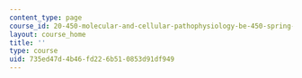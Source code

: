 ```yaml
---
content_type: page
course_id: 20-450-molecular-and-cellular-pathophysiology-be-450-spring-2005
layout: course_home
title: ''
type: course
uid: 735ed47d-4b46-fd22-6b51-0853d91df949
---
```

